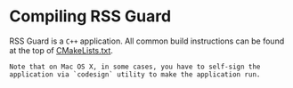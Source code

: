 Compiling RSS Guard
===================
RSS Guard is a `C++` application. All common build instructions can be found at the top of [CMakeLists.txt](https://github.com/martinrotter/rssguard/blob/master/CMakeLists.txt).

```{warning}
Note that on Mac OS X, in some cases, you have to self-sign the application via `codesign` utility to make the application run.
```